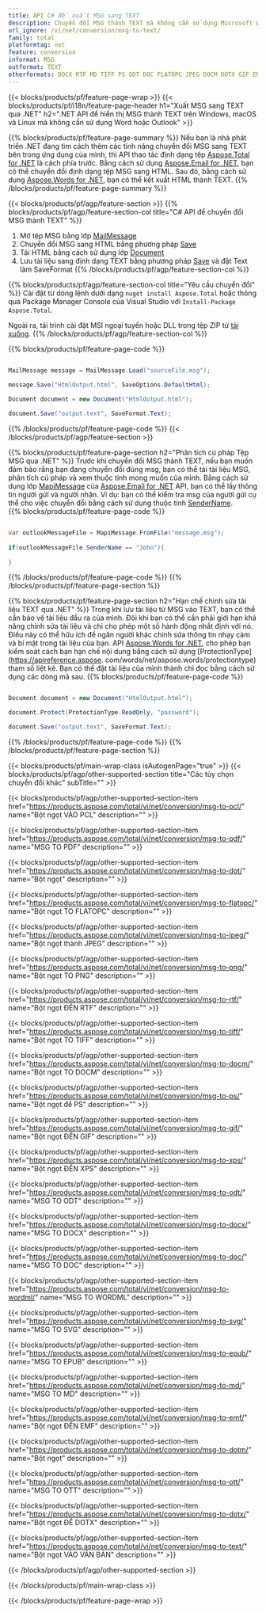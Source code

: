 ```yaml
---
title: API C# để xuất MSG sang TEXT
description: Chuyển đổi MSG thành TEXT mà không cần sử dụng Microsoft Word hoặc Outlook trên .NET
url_ignore: /vi/net/conversion/msg-to-text/
family: total
platformtag: net
feature: conversion
informat: MSG
outformat: TEXT
otherformats: DOCX RTF MD TIFF PS ODT DOC FLATOPC JPEG DOCM DOTX GIF EMF TEXT EPUB DOT PNG PDF SVG DOTM WORDML OTT XPS PCL
---
```

{{< blocks/products/pf/feature-page-wrap >}}
{{< blocks/products/pf/i18n/feature-page-header h1="Xuất MSG sang TEXT qua .NET" h2=".NET API để hiển thị MSG thành TEXT trên Windows, macOS và Linux mà không cần sử dụng Word hoặc Outlook" >}}

{{% blocks/products/pf/feature-page-summary %}}
Nếu bạn là nhà phát triển .NET đang tìm cách thêm các tính năng chuyển đổi MSG sang TEXT bên trong ứng dụng của mình, thì API thao tác định dạng tệp [Aspose.Total for .NET](https://products.aspose.com/total/net/) là cách phía trước. Bằng cách sử dụng [Aspose.Email for .NET](https://products.aspose.com/email/net/), bạn có thể chuyển đổi định dạng tệp MSG sang HTML. Sau đó, bằng cách sử dụng [Aspose.Words for .NET](https://products.aspose.com/words/net/), bạn có thể kết xuất HTML thành TEXT.
{{% /blocks/products/pf/feature-page-summary  %}}

{{< blocks/products/pf/agp/feature-section >}}
{{% blocks/products/pf/agp/feature-section-col title="C# API để chuyển đổi MSG thành TEXT" %}}
1. Mở tệp MSG bằng lớp [MailMessage](https://reference.aspose.com/msg/net/aspose.msg/mailmessage)
2. Chuyển đổi MSG sang HTML bằng phương pháp [Save](https://reference.aspose.com/msg/net/aspose.msg.mailmessage/save/methods/3)
3. Tải HTML bằng cách sử dụng lớp [Document](https://reference.aspose.com/words/net/aspose.words/document)
4. Lưu tài liệu sang định dạng TEXT bằng phương pháp [Save](https://reference.aspose.com/words/net/aspose.words.document/save/methods/4) và đặt Text làm SaveFormat
{{% /blocks/products/pf/agp/feature-section-col %}}

{{% blocks/products/pf/agp/feature-section-col title="Yêu cầu chuyển đổi" %}}
Cài đặt từ dòng lệnh dưới dạng ```nuget install Aspose.Total``` hoặc thông qua Package Manager Console của Visual Studio với ```Install-Package Aspose.Total```.

Ngoài ra, tải trình cài đặt MSI ngoại tuyến hoặc DLL trong tệp ZIP từ [tải xuống](https://downloads.aspose.com/total/net).
{{% /blocks/products/pf/agp/feature-section-col %}}

{{% blocks/products/pf/feature-page-code %}}

```cs

MailMessage message = MailMessage.Load("sourceFile.msg");
 
message.Save("HtmlOutput.html", SaveOptions.DefaultHtml);

Document document = new Document("HtmlOutput.html");

document.Save("output.text", SaveFormat.Text); 
```

{{% /blocks/products/pf/feature-page-code %}}
{{< /blocks/products/pf/agp/feature-section >}}

{{% blocks/products/pf/feature-page-section  h2="Phân tích cú pháp Tệp MSG qua .NET" %}}
Trước khi chuyển đổi MSG thành TEXT, nếu bạn muốn đảm bảo rằng bạn đang chuyển đổi đúng msg, bạn có thể tải tài liệu MSG, phân tích cú pháp và xem thuộc tính mong muốn của mình. Bằng cách sử dụng lớp [MapiMessage](https://reference.aspose.com/msg/net/aspose.msg.mapi/mapimessage) của [Aspose.Email for .NET](https://products.aspose.com/email/net/) API, bạn có thể lấy thông tin người gửi và người nhận. Ví dụ: bạn có thể kiểm tra msg của người gửi cụ thể cho việc chuyển đổi bằng cách sử dụng thuộc tính [SenderName](https://reference.aspose.com/msg/net/aspose.msg.mapi/mapimessage/properties/sendername).  
{{% blocks/products/pf/feature-page-code %}}

```cs

var outlookMessageFile = MapiMessage.FromFile("message.msg");
 
if(outlookMessageFile.SenderName == "John"){
    
}
```

{{% /blocks/products/pf/feature-page-code  %}}
{{% /blocks/products/pf/feature-page-section %}}

{{% blocks/products/pf/feature-page-section  h2="Hạn chế chỉnh sửa tài liệu TEXT qua .NET" %}}
Trong khi lưu tài liệu từ MSG vào TEXT, bạn có thể cần bảo vệ tài liệu đầu ra của mình. Đôi khi bạn có thể cần phải giới hạn khả năng chỉnh sửa tài liệu và chỉ cho phép một số hành động nhất định với nó. Điều này có thể hữu ích để ngăn người khác chỉnh sửa thông tin nhạy cảm và bí mật trong tài liệu của bạn. API [Aspose.Words for .NET](https://products.aspose.com/words/net/), cho phép bạn kiểm soát cách bạn hạn chế nội dung bằng cách sử dụng [ProtectionType](https://apireference.aspose. com/words/net/aspose.words/protectiontype) tham số liệt kê. Bạn có thể đặt tài liệu của mình thành chỉ đọc bằng cách sử dụng các dòng mã sau. 
{{% blocks/products/pf/feature-page-code %}}

```cs

Document document = new Document("HtmlOutput.html");

document.Protect(ProtectionType.ReadOnly, "password");

document.Save("output.text", SaveFormat.Text);  
```

{{% /blocks/products/pf/feature-page-code  %}}
{{% /blocks/products/pf/feature-page-section %}}

{{< blocks/products/pf/main-wrap-class isAutogenPage="true" >}}
{{< blocks/products/pf/agp/other-supported-section title="Các tùy chọn chuyển đổi khác" subTitle="" >}}

{{< blocks/products/pf/agp/other-supported-section-item href="https://products.aspose.com/total/vi/net/conversion/msg-to-pcl/" name="Bột ngọt VÀO PCL" description="" >}}

{{< blocks/products/pf/agp/other-supported-section-item href="https://products.aspose.com/total/vi/net/conversion/msg-to-pdf/" name="MSG TO PDF" description="" >}}

{{< blocks/products/pf/agp/other-supported-section-item href="https://products.aspose.com/total/vi/net/conversion/msg-to-dot/" name="Bột ngọt" description="" >}}

{{< blocks/products/pf/agp/other-supported-section-item href="https://products.aspose.com/total/vi/net/conversion/msg-to-flatopc/" name="Bột ngọt TO FLATOPC" description="" >}}

{{< blocks/products/pf/agp/other-supported-section-item href="https://products.aspose.com/total/vi/net/conversion/msg-to-jpeg/" name="Bột ngọt thành JPEG" description="" >}}

{{< blocks/products/pf/agp/other-supported-section-item href="https://products.aspose.com/total/vi/net/conversion/msg-to-png/" name="Bột ngọt TO PNG" description="" >}}

{{< blocks/products/pf/agp/other-supported-section-item href="https://products.aspose.com/total/vi/net/conversion/msg-to-rtf/" name="Bột ngọt ĐẾN RTF" description="" >}}

{{< blocks/products/pf/agp/other-supported-section-item href="https://products.aspose.com/total/vi/net/conversion/msg-to-tiff/" name="Bột ngọt TO TIFF" description="" >}}

{{< blocks/products/pf/agp/other-supported-section-item href="https://products.aspose.com/total/vi/net/conversion/msg-to-docm/" name="Bột ngọt TO DOCM" description="" >}}

{{< blocks/products/pf/agp/other-supported-section-item href="https://products.aspose.com/total/vi/net/conversion/msg-to-ps/" name="Bột ngọt để PS" description="" >}}

{{< blocks/products/pf/agp/other-supported-section-item href="https://products.aspose.com/total/vi/net/conversion/msg-to-gif/" name="Bột ngọt ĐẾN GIF" description="" >}}

{{< blocks/products/pf/agp/other-supported-section-item href="https://products.aspose.com/total/vi/net/conversion/msg-to-xps/" name="Bột ngọt ĐẾN XPS" description="" >}}

{{< blocks/products/pf/agp/other-supported-section-item href="https://products.aspose.com/total/vi/net/conversion/msg-to-odt/" name="MSG TO ODT" description="" >}}

{{< blocks/products/pf/agp/other-supported-section-item href="https://products.aspose.com/total/vi/net/conversion/msg-to-docx/" name="MSG TO DOCX" description="" >}}

{{< blocks/products/pf/agp/other-supported-section-item href="https://products.aspose.com/total/vi/net/conversion/msg-to-doc/" name="MSG TO DOC" description="" >}}

{{< blocks/products/pf/agp/other-supported-section-item href="https://products.aspose.com/total/vi/net/conversion/msg-to-wordml/" name="MSG TO WORDML" description="" >}}

{{< blocks/products/pf/agp/other-supported-section-item href="https://products.aspose.com/total/vi/net/conversion/msg-to-svg/" name="MSG TO SVG" description="" >}}

{{< blocks/products/pf/agp/other-supported-section-item href="https://products.aspose.com/total/vi/net/conversion/msg-to-epub/" name="MSG TO EPUB" description="" >}}

{{< blocks/products/pf/agp/other-supported-section-item href="https://products.aspose.com/total/vi/net/conversion/msg-to-md/" name="MSG TO MD" description="" >}}

{{< blocks/products/pf/agp/other-supported-section-item href="https://products.aspose.com/total/vi/net/conversion/msg-to-emf/" name="Bột ngọt ĐẾN EMF" description="" >}}

{{< blocks/products/pf/agp/other-supported-section-item href="https://products.aspose.com/total/vi/net/conversion/msg-to-dotm/" name="Bột ngọt" description="" >}}

{{< blocks/products/pf/agp/other-supported-section-item href="https://products.aspose.com/total/vi/net/conversion/msg-to-ott/" name="MSG TO OTT" description="" >}}

{{< blocks/products/pf/agp/other-supported-section-item href="https://products.aspose.com/total/vi/net/conversion/msg-to-dotx/" name="Bột ngọt ĐỂ DOTX" description="" >}}

{{< blocks/products/pf/agp/other-supported-section-item href="https://products.aspose.com/total/vi/net/conversion/msg-to-text/" name="Bột ngọt VÀO VĂN BẢN" description="" >}}



{{< /blocks/products/pf/agp/other-supported-section >}}

{{< /blocks/products/pf/main-wrap-class >}}

{{< /blocks/products/pf/feature-page-wrap >}}